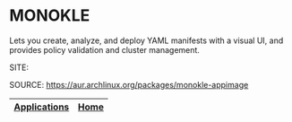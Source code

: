 # MONOKLE

 Lets you create, analyze, and deploy YAML manifests with a visual UI, 
 and provides policy validation and cluster management.

 SITE: 

 SOURCE: https://aur.archlinux.org/packages/monokle-appimage

 | [Applications](https://portable-linux-apps.github.io/apps.html) | [Home](https://portable-linux-apps.github.io)
 | --- | --- |
